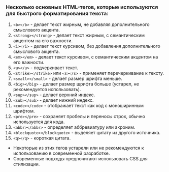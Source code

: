 ### Несколько основных HTML-тегов, которые используются для быстрого форматирования текста:

1. `<b></b>` - делает текст жирным, не добавляя дополнительного смыслового акцента.
2. `<strong></strong>` - делает текст жирным, с семантическим акцентом на его важности.
3. `<i></i>` - делает текст курсивом, без добавления дополнительного смыслового акцента.
4. `<em></em>` - делает текст курсивом, с семантическим акцентом на его важности.
5. `<u></u>` - подчеркивает текст.
6. `<strike></strike>` или `<s></s>` - применяет перечеркивание к тексту.
7. `<small></small>` - делает размер шрифта меньше.
8. `<big></big>` - делает размер шрифта больше (устарел, не рекомендуется использовать).
9. `<sup></sup>` - делает верхний индекс.
10. `<sub></sub>` - делает нижний индекс.
11. `<code></code>` - отображает текст как код с моноширинным шрифтом.
12. `<pre></pre>` - сохраняет пробелы и переносы строк, обычно используется для кода.
13. `<abbr></abbr>` - определяет аббревиатуру или акроним.
14. `<blockquote></blockquote>` - выделяет цитату из другого источника.
15. `<q></q>` - короткая цитата.
  

- Некоторые из этих тегов устарели или не рекомендуются к использованию в современной разработке. 
- Современные подходы предпочитают использовать CSS для стилизации.
